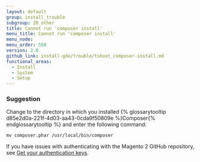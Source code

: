 ```yaml
---
layout: default
group: install_trouble
subgroup: 20_other
title: Cannot run 'composer install'
menu_title: Cannot run 'composer install'
menu_node:
menu_order: 550
version: 2.0
github_link: install-gde/trouble/tshoot_composer-install.md
functional_areas:
  - Install
  - System
  - Setup
---
```



### Suggestion

Change to the directory in which you installed {% glossarytooltip d85e2d0a-221f-4d03-aa43-0cda9f50809e %}Composer{% endglossarytooltip %} and enter the following command:

`mv composer.phar /usr/local/bin/composer`

If you have issues with authenticating with the Magento 2 GitHub repository, see <a href="{{page.baseurl}}install-gde/prereq/connect-auth.html">Get your authentication keys</a>.

